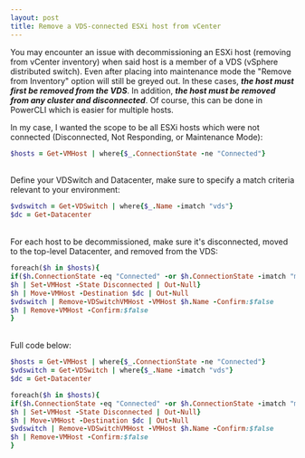 ```yaml
---
layout: post
title: Remove a VDS-connected ESXi host from vCenter
---
```


You may encounter an issue with decommissioning an ESXi host (removing from vCenter inventory) when said host is a member of a VDS (vSphere distributed switch).  Even after placing into maintenance mode the "Remove from Inventory" option will still be greyed out.  In these cases, ***the host must first be removed from the VDS***.  In addition, ***the host must be removed from any cluster and disconnected***.  Of course, this can be done in PowerCLI which is easier for multiple hosts.

In my case, I wanted the scope to be all ESXi hosts which were not connected (Disconnected, Not Responding, or Maintenance Mode):
```ruby
$hosts = Get-VMHost | where{$_.ConnectionState -ne "Connected"}
```
\
Define your VDSwitch and Datacenter, make sure to specify a match criteria relevant to your environment:
```ruby
$vdswitch = Get-VDSwitch | where{$_.Name -imatch "vds"}
$dc = Get-Datacenter
```
\
For each host to be decommissioned, make sure it's disconnected, moved to the top-level Datacenter, and removed from the VDS:
```ruby
foreach($h in $hosts){
if($h.ConnectionState -eq "Connected" -or $h.ConnectionState -imatch "maintenance"){
$h | Set-VMHost -State Disconnected | Out-Null}
$h | Move-VMHost -Destination $dc | Out-Null
$vdswitch | Remove-VDSwitchVMHost -VMHost $h.Name -Confirm:$false
$h | Remove-VMHost -Confirm:$false
}
```
\
Full code below:
```ruby
$hosts = Get-VMHost | where{$_.ConnectionState -ne "Connected"}
$vdswitch = Get-VDSwitch | where{$_.Name -imatch "vds"}
$dc = Get-Datacenter

foreach($h in $hosts){
if($h.ConnectionState -eq "Connected" -or $h.ConnectionState -imatch "maintenance"){
$h | Set-VMHost -State Disconnected | Out-Null}
$h | Move-VMHost -Destination $dc | Out-Null
$vdswitch | Remove-VDSwitchVMHost -VMHost $h.Name -Confirm:$false
$h | Remove-VMHost -Confirm:$false
}
```

